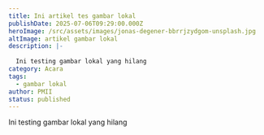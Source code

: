 ```yaml
---
title: Ini artikel tes gambar lokal
publishDate: 2025-07-06T09:29:00.000Z
heroImage: /src/assets/images/jonas-degener-bbrrjzydgom-unsplash.jpg
altImage: artikel gambar lokal
description: |-
  
  Ini testing gambar lokal yang hilang
category: Acara
tags:
  - gambar lokal
author: PMII
status: published
---
```

Ini testing gambar lokal yang hilang
